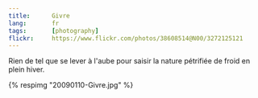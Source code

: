 ```yaml
---
title:      Givre
lang:       fr
tags:       [photography]
flickr:     https://www.flickr.com/photos/38608514@N00/3272125121
---
```


Rien de tel que se lever à l'aube pour saisir la nature pétrifiée de froid en plein hiver.

{% respimg "20090110-Givre.jpg" %}
